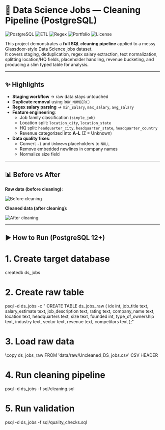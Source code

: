 # 🧹 Data Science Jobs — Cleaning Pipeline (PostgreSQL)

![PostgreSQL](https://img.shields.io/badge/PostgreSQL-12%2B-blue)
![ETL](https://img.shields.io/badge/Process-ETL%20Cleaning-success)
![Regex](https://img.shields.io/badge/Regex-Salary%20Parsing-orange)
![Portfolio](https://img.shields.io/badge/Project-Portfolio-green)
![License](https://img.shields.io/badge/License-MIT-yellow)

This project demonstrates a **full SQL cleaning pipeline** applied to a messy Glassdoor-style Data Science jobs dataset.  
It covers staging, deduplication, regex salary extraction, text normalization, splitting location/HQ fields, placeholder handling, revenue bucketing, and producing a slim typed table for analysis.

---

## ✨ Highlights
- **Staging workflow** → raw data stays untouched  
- **Duplicate removal** using `ROW_NUMBER()`  
- **Regex salary parsing** → `min_salary`, `max_salary`, `avg_salary`  
- **Feature engineering**:
  - Job family classification (`simple_job`)
  - Location split: `location_city`, `location_state`
  - HQ split: `headquarter_city`, `headquarter_state`, `headquarter_country`
  - Revenue categorized into **A–L** (Z = Unknown)
- **Data quality fixes**:
  - Convert `-1` and `Unknown` placeholders to `NULL`
  - Remove embedded newlines in company names
  - Normalize size field

---

## 📊 Before vs After

**Raw data (before cleaning):**

![Before cleaning](images/before.png)

**Cleaned data (after cleaning):**

![After cleaning](images/after.png)

---

## ▶️ How to Run (PostgreSQL 12+)

# 1. Create target database
createdb ds_jobs

# 2. Create raw table
psql -d ds_jobs -c "
CREATE TABLE ds_jobs_raw (
  idx int,
  job_title text,
  salary_estimate text,
  job_description text,
  rating text,
  company_name text,
  location text,
  headquarters text,
  size text,
  founded int,
  type_of_ownership text,
  industry text,
  sector text,
  revenue text,
  competitors text
);"

# 3. Load raw data
\copy ds_jobs_raw FROM 'data/raw/Uncleaned_DS_jobs.csv' CSV HEADER

# 4. Run cleaning pipeline
psql -d ds_jobs -f sql/cleaning.sql

# 5. Run validation
psql -d ds_jobs -f sql/quality_checks.sql
